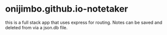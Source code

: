 # onijimbo.github.io-notetaker
this is a full stack app that uses express for routing. Notes can be saved and deleted from via a json.db file.
